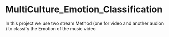 # MultiCulture_Emotion_Classification
 In this project we use two stream Method (one for video and another audion ) to classify the Emotion of the music video 
